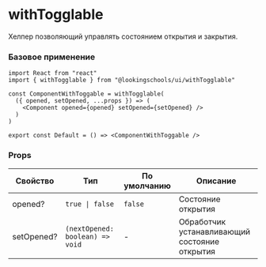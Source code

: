 # withTogglable

Хелпер позволяющий управлять состоянием открытия и закрытия.

### Базовое применение

```tsx
import React from "react"
import { withTogglable } from "@lookingschools/ui/withTogglable"

const ComponentWithToggable = withTogglable(
  ({ opened, setOpened, ...props }) => (
    <Component opened={opened} setOpened={setOpened} />
  )
)

export const Default = () => <ComponentWithToggable />
```

### Props

<!-- props:start -->

| Свойство   | Тип                             | По умолчанию | Описание                                      |
| ---------- | ------------------------------- | ------------ | --------------------------------------------- |
| opened?    | `true \| false`                 | `false`      | Состояние открытия                            |
| setOpened? | `(nextOpened: boolean) => void` | -            | Обработчик устанавливающий состояние открытия |

<!-- props:end -->
